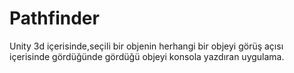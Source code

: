 # Pathfinder

Unity 3d içerisinde,seçili bir objenin herhangi bir objeyi görüş açısı içerisinde gördüğünde gördüğü objeyi konsola yazdıran uygulama.
